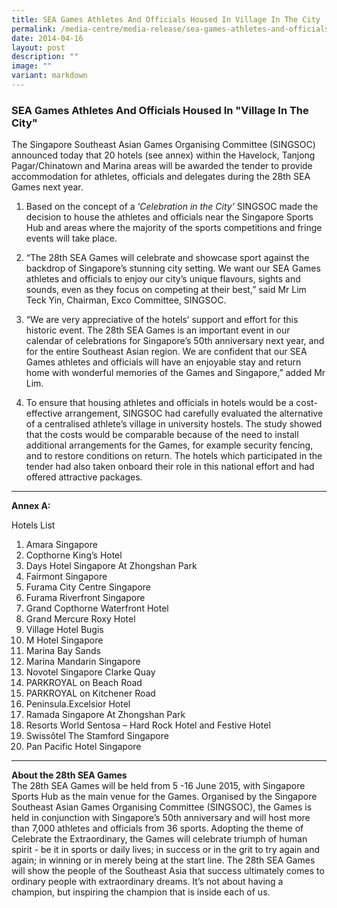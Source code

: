 ```yaml
---
title: SEA Games Athletes And Officials Housed In Village In The City
permalink: /media-centre/media-release/sea-games-athletes-and-officials-housed-in-village-in-the-city/
date: 2014-04-16
layout: post
description: ""
image: ""
variant: markdown
---
```

### **SEA Games Athletes And Officials Housed In "Village In The City"**

The Singapore Southeast Asian Games Organising Committee (SINGSOC) announced today that 20 hotels (see annex) within the Havelock, Tanjong Pagar/Chinatown and Marina areas will be awarded the tender to provide accommodation for athletes, officials and delegates during the 28th SEA Games next year.

1. Based on the concept of a ‘_Celebration in the City’_ SINGSOC made the decision to house the athletes and officials near the Singapore Sports Hub and areas where the majority of the sports competitions and fringe events will take place.

2. “The 28th SEA Games will celebrate and showcase sport against the backdrop of Singapore’s stunning city setting. We want our SEA Games athletes and officials to enjoy our city’s unique flavours, sights and sounds, even as they focus on competing at their best,” said Mr Lim Teck Yin, Chairman, Exco Committee, SINGSOC.

3. “We are very appreciative of the hotels’ support and effort for this historic event. The 28th SEA Games is an important event in our calendar of celebrations for Singapore’s 50th anniversary next year, and for the entire Southeast Asian region. We are confident that our SEA Games athletes and officials will have an enjoyable stay and return home with wonderful memories of the Games and Singapore,” added Mr Lim.

4. To ensure that housing athletes and officials in hotels would be a cost-effective arrangement, SINGSOC had carefully evaluated the alternative of a centralised athlete’s village in university hostels. The study showed that the costs would be comparable because of the need to install additional arrangements for the Games, for example security fencing, and to restore conditions on return. The hotels which participated in the tender had also taken onboard their role in this national effort and had offered attractive packages.

---

**Annex A:**
 
 Hotels List<br>
 1. Amara Singapore <br>
 2. Copthorne King’s Hotel <br>
 3. Days Hotel Singapore At Zhongshan Park <br>
 4. Fairmont Singapore <br>
 5. Furama City Centre Singapore <br>
 6. Furama Riverfront Singapore <br>
 7. Grand Copthorne Waterfront Hotel <br>
 8. Grand Mercure Roxy Hotel <br>
 9. Village Hotel Bugis <br>
 10. M Hotel Singapore <br>
 11. Marina Bay Sands <br>
 12. Marina Mandarin Singapore <br>
 13. Novotel Singapore Clarke Quay <br>
 14. PARKROYAL on Beach Road <br>
 15. PARKROYAL on Kitchener Road <br>
 16. Peninsula.Excelsior Hotel <br>
 17. Ramada Singapore At Zhongshan Park <br>
 18. Resorts World Sentosa – Hard Rock Hotel and Festive Hotel <br>
 19. Swissôtel The Stamford Singapore <br>
 20. Pan Pacific Hotel Singapore <br>


---

**About the 28th SEA Games**<br>
The 28th SEA Games will be held from 5 -16 June 2015, with Singapore Sports Hub as the main venue for the Games. Organised by the Singapore Southeast Asian Games Organising Committee (SINGSOC), the Games is held in conjunction with Singapore’s 50th anniversary and will host more than 7,000 athletes and officials from 36 sports. Adopting the theme of Celebrate the Extraordinary, the Games will celebrate triumph of human spirit - be it in sports or daily lives; in success or in the grit to try again and again; in winning or in merely being at the start line. The 28th SEA Games will show the people of the Southeast Asia that success ultimately comes to ordinary people with extraordinary dreams. It’s not about having a champion, but inspiring the champion that is inside each of us.
